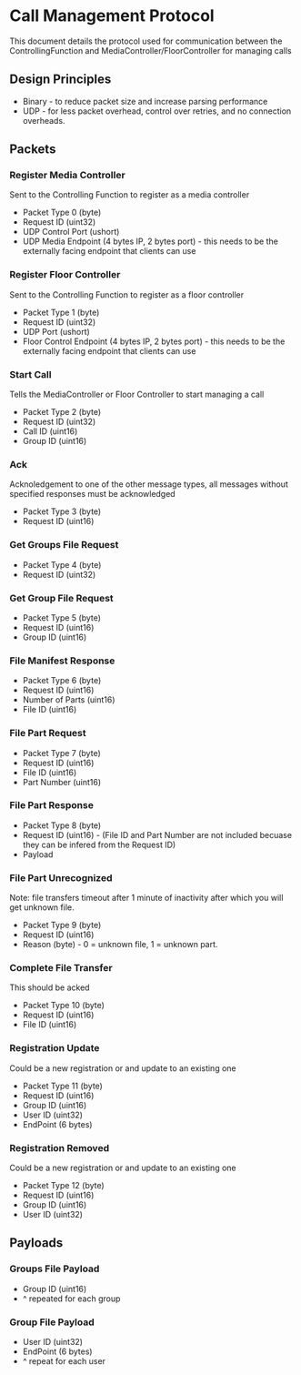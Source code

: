 # Call Management Protocol
This document details the protocol used for communication between the ControllingFunction and MediaController/FloorController for managing calls

## Design Principles
* Binary - to reduce packet size and increase parsing performance
* UDP - for less packet overhead, control over retries, and no connection overheads.

## Packets

### Register Media Controller
Sent to the Controlling Function to register as a media controller
* Packet Type 0 (byte)
* Request ID (uint32)
* UDP Control Port (ushort)
* UDP Media Endpoint (4 bytes IP, 2 bytes port) - this needs to be the externally facing endpoint that clients can use

### Register Floor Controller
Sent to the Controlling Function to register as a floor controller
* Packet Type 1 (byte)
* Request ID (uint32)
* UDP Port (ushort)
* Floor Control Endpoint (4 bytes IP, 2 bytes port) - this needs to be the externally facing endpoint that clients can use

### Start Call
Tells the MediaController or Floor Controller to start managing a call
* Packet Type 2 (byte)
* Request ID (uint32)
* Call ID (uint16)
* Group ID (uint16)

### Ack
Acknoledgement to one of the other message types, all messages without specified responses must be acknowledged
* Packet Type 3 (byte)
* Request ID (uint16)

### Get Groups File Request
* Packet Type 4 (byte)
* Request ID (uint32)

### Get Group File Request
* Packet Type 5 (byte)
* Request ID (uint16)
* Group ID (uint16)

### File Manifest Response
* Packet Type 6 (byte)
* Request ID (uint16)
* Number of Parts (uint16)
* File ID (uint16)

### File Part Request
* Packet Type 7 (byte)
* Request ID (uint16)
* File ID (uint16)
* Part Number (uint16)

### File Part Response
* Packet Type 8 (byte)
* Request ID (uint16) - (File ID and Part Number are not included becuase they can be infered from the Request ID)
* Payload

### File Part Unrecognized
Note: file transfers timeout after 1 minute of inactivity after which you will get unknown file.
* Packet Type 9 (byte)
* Request ID (uint16)
* Reason (byte) - 0 = unknown file, 1 = unknown part.

### Complete File Transfer
This should be acked
* Packet Type 10 (byte)
* Request ID (uint16)
* File ID (uint16)

### Registration Update
Could be a new registration or and update to an existing one
* Packet Type 11 (byte)
* Request ID (uint16)
* Group ID (uint16)
* User ID (uint32)
* EndPoint (6 bytes)

### Registration Removed
Could be a new registration or and update to an existing one
* Packet Type 12 (byte)
* Request ID (uint16)
* Group ID (uint16)
* User ID (uint32)

## Payloads

### Groups File Payload
* Group ID (uint16)
* ^ repeated for each group

### Group File Payload
* User ID (uint32)
* EndPoint (6 bytes)
* ^ repeat for each user



